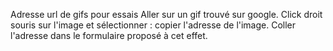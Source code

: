 Adresse url de gifs pour essais
Aller sur un gif trouvé sur google.
Click droit souris sur l'image et sélectionner : copier l'adresse de l'image.
Coller l'adresse dans le formulaire proposé à cet effet.
